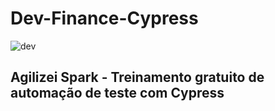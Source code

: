# Dev-Finance-Cypress
 
![dev](https://user-images.githubusercontent.com/71274564/160671323-541cf8c3-12f2-4b93-8205-839d0e52df76.png)

## Agilizei Spark - Treinamento gratuito de automação de teste com Cypress
